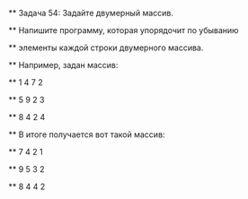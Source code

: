 ** Задача 54: Задайте двумерный массив. 

** Напишите программу, которая упорядочит по убыванию

** элементы каждой строки двумерного массива.

** Например, задан массив:

** 1 4 7 2

** 5 9 2 3

** 8 4 2 4

** В итоге получается вот такой массив:

** 7 4 2 1

** 9 5 3 2

** 8 4 4 2

